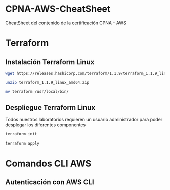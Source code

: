 # CPNA-AWS-CheatSheet
CheatSheet del contenido de la certificación CPNA - AWS
# Terraform
## Instalación Terraform Linux
```bash
wget https://releases.hashicorp.com/terraform/1.1.9/terraform_1.1.9_linux_amd64.zip
```
```bash
unzip terraform_1.1.9_linux_amd64.zip
```
```bash
mv terraform /usr/local/bin/
```
## Despliegue Terraform Linux

Todos nuestros laboratorios requieren un usuario administrador para poder desplegar los diferentes componentes
```bash
terraform init
```
```bash
terraform apply
```

# Comandos CLI AWS

## Autenticación con AWS CLI
